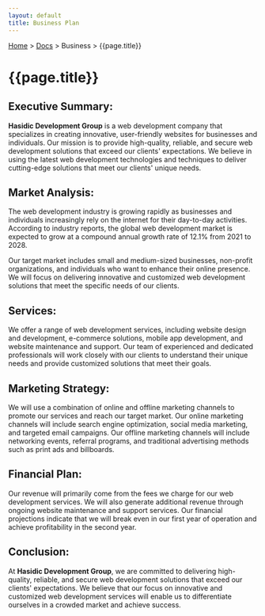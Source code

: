 ```yaml
---
layout: default
title: Business Plan
---
```


[Home](/) > [Docs](/documentation) > Business > {{page.title}}

# {{page.title}}

## Executive Summary:

**Hasidic Development Group** is a web development company that specializes in creating innovative, user-friendly websites for businesses and individuals. Our mission is to provide high-quality, reliable, and secure web development solutions that exceed our clients' expectations. We believe in using the latest web development technologies and techniques to deliver cutting-edge solutions that meet our clients' unique needs.

## Market Analysis:

The web development industry is growing rapidly as businesses and individuals increasingly rely on the internet for their day-to-day activities. According to industry reports, the global web development market is expected to grow at a compound annual growth rate of 12.1% from 2021 to 2028.

Our target market includes small and medium-sized businesses, non-profit organizations, and individuals who want to enhance their online presence. We will focus on delivering innovative and customized web development solutions that meet the specific needs of our clients.

## Services:

We offer a range of web development services, including website design and development, e-commerce solutions, mobile app development, and website maintenance and support. Our team of experienced and dedicated professionals will work closely with our clients to understand their unique needs and provide customized solutions that meet their goals.

## Marketing Strategy:

We will use a combination of online and offline marketing channels to promote our services and reach our target market. Our online marketing channels will include search engine optimization, social media marketing, and targeted email campaigns. Our offline marketing channels will include networking events, referral programs, and traditional advertising methods such as print ads and billboards.

## Financial Plan:

Our revenue will primarily come from the fees we charge for our web development services. We will also generate additional revenue through ongoing website maintenance and support services. Our financial projections indicate that we will break even in our first year of operation and achieve profitability in the second year.

## Conclusion:

At **Hasidic Development Group**, we are committed to delivering high-quality, reliable, and secure web development solutions that exceed our clients' expectations. We believe that our focus on innovative and customized web development services will enable us to differentiate ourselves in a crowded market and achieve success.